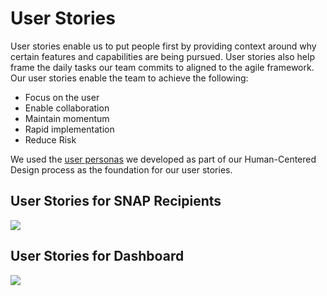 # User Stories
User stories enable us to put people first by providing context around why certain features and capabilities are being pursued. User stories also help frame the daily tasks our team commits to aligned to the agile framework. Our user stories enable the team to achieve the following: 

- Focus on the user
- Enable collaboration
- Maintain momentum
- Rapid implementation
- Reduce Risk

We used the [user personas](https://github.com/metrostarsystem/usda-dva/blob/master/documentation/user-personas.md) we developed as part of our Human-Centered Design process as the foundation for our user stories. 

## User Stories for SNAP Recipients
![
](https://lh3.googleusercontent.com/FAkFvBN4Khot9bb_562dCWOSyQRO3DCyxw6QZGsltnwRUCAngiR0pwhqj-hrjNFXCM-y1Ox4RAdj "USDA User Stories - SNAP Recipients")

## User Stories for Dashboard
![
](https://lh3.googleusercontent.com/hLARQ1dGbUj4cn1bIbZjNcVNR-9AfKoMcPB7XMjvp5-D7U-MVPyOK3J0F_EohbGMtM99URkZ4uCX "USDA User Stories - Dashboard")
